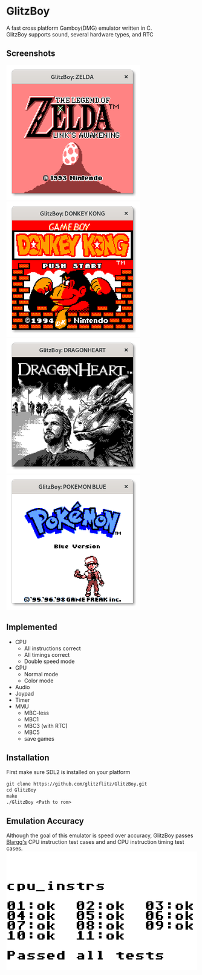 # GlitzBoy
A fast cross platform Gamboy(DMG) emulator written in C. \
GlitzBoy supports sound, several hardware types, and RTC

## Screenshots
![Screenshot 1](https://raw.githubusercontent.com/glitzflitz/GlitzBoy/master/Screenshots/zelda.png)
![Screenshot 2](https://raw.githubusercontent.com/glitzflitz/GlitzBoy/master/Screenshots/donkeykong.png)
![Screenshot 3](https://raw.githubusercontent.com/glitzflitz/GlitzBoy/master/Screenshots/dragonheart.png)
![Screenshot 4](https://raw.githubusercontent.com/glitzflitz/GlitzBoy/master/Screenshots/pokemonblue.png)


Implemented
-----------

* CPU
  - All instructions correct
  - All timings correct
  - Double speed mode
* GPU
  - Normal mode
  - Color mode
* Audio
* Joypad
* Timer
* MMU
  - MBC-less
  - MBC1
  - MBC3 (with RTC)
  - MBC5
  - save games




## Installation
First make sure SDL2 is installed on your platform
```
git clone https://github.com/glitzflitz/GlitzBoy.git
cd GlitzBoy
make
./GlitzBoy <Path to rom>
```

## Emulation Accuracy
Although the goal of this emulator is speed over accuracy, GlitzBoy passes [Blargg's](http://gbdev.gg8.se/files/roms/blargg-gb-tests/) CPU instruction test cases and and CPU instruction timing test cases.
![CPU_Test](https://raw.githubusercontent.com/glitzflitz/GlitzBoy/master/Screenshots/cpu_test.png)
